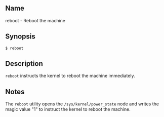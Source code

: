 ## Name

reboot - Reboot the machine

## Synopsis

```**sh
$ reboot
```

## Description

`reboot` instructs the kernel to reboot the machine immediately.

## Notes

The `reboot` utility opens the `/sys/kernel/power_state` node and writes the magic value "1"
to instruct the kernel to reboot the machine.
